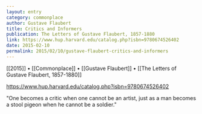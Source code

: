 ```yaml
---
layout: entry
category: commonplace
author: Gustave Flaubert
title: Critics and Informers
publication: The Letters of Gustave Flaubert, 1857-1880
link: https://www.hup.harvard.edu/catalog.php?isbn=9780674526402
date: 2015-02-10
permalink: 2015/02/10/gustave-flaubert-critics-and-informers
---
```


[[2015]] • [[Commonplace]] • [[Gustave Flaubert]] • [[The Letters of Gustave Flaubert, 1857-1880]]

https://www.hup.harvard.edu/catalog.php?isbn=9780674526402

"One becomes a critic when one cannot be an artist, just as a man becomes a stool pigeon when he cannot be a soldier."